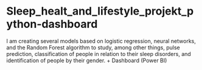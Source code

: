 # Sleep_healt_and_lifestyle_projekt_python-dashboard
I am creating several models based on logistic regression, neural networks, and the Random Forest algorithm to study, among other things, pulse prediction, classification of people in relation to their sleep disorders, and identification of people by their gender. + Dashboard (Power BI)
